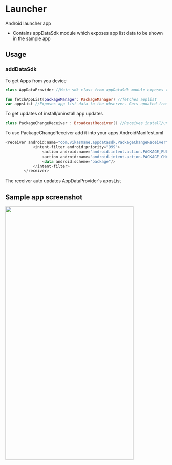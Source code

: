 # Launcher
Android launcher app

- Contains appDataSdk module which exposes app list data to be shown in the sample app

## Usage
### addDataSdk
To get Apps from you device
```kotlin
class AppDataProvider //Main sdk class from appDataSdk module exposes two data points

fun fetchAppList(packageManager: PackageManager) //fetches applist
var appsList //Exposes app list data to the observer. Gets updated from fetchAppList
```
To get updates of install/uninstall app updates 
```kotlin
class PackageChangeReceiver : BroadcastReceiver() //Receives install/uninstall package update
```
To use PackageChangeReceiver add <receiver> it into your apps AndroidManifest.xml
```kotlin
<receiver android:name="com.vikasmane.appdatasdk.PackageChangeReceiver" android:exported="true">
            <intent-filter android:priority="999">
                <action android:name="android.intent.action.PACKAGE_FULLY_REMOVED"/>
                <action android:name="android.intent.action.PACKAGE_CHANGED" />
                <data android:scheme="package"/>
            </intent-filter>
        </receiver>
```
The receiver auto updates AppDataProvider's appsList

## Sample app screenshot
<img src="https://user-images.githubusercontent.com/7870133/118861222-e3042800-b8f9-11eb-95d2-14700ef333e7.png" width="400" height="790">
